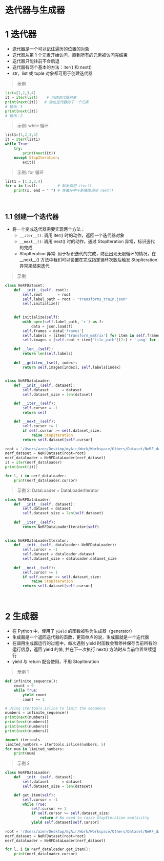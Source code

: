 &emsp;
# 迭代器与生成器

# 1 迭代器

- 迭代器是一个可以记住遍历的位置的对象
- 迭代器从第 1 个元素开始访问，直到所有的元素被访问完结束
- 迭代器只能往前不会后退
- 迭代器有两个基本的方法：iter() 和 next()
- str，list 或 tuple 对象都可用于创建迭代器

>示例
```python
list=[1,2,3,4]
it = iter(list)    # 创建迭代器对象
print(next(it))   # 输出迭代器的下一个元素
# 输出：1
print(next(it))
# 输出：2
```

>示例: while 循环
```python
list1=[1,2,3,4]
it = iter(list1)
while True:
    try:
        print(next(it))
    except StopIteration:
        exit()
```

>示例: for 循环
```python
list1 = [1,2,3,4]
for x in list1:         # 触发调用 iter()
    print(x, end = " ") # 在循环中不断触发调用 next() 
```


&emsp;
## 1.1 创建一个迭代器
- 将一个变成迭代器需要实现两个方法：
    - `__iter__()`: 调用 iter() 时的动作，返回一个迭代器对象
    - `__next__()`: 调用 next() 时的动作，通过 StopIteration 异常，标识迭代的完成
    - StopIteration 异常: 用于标识迭代的完成，防止出现无限循环的情况，在 \_\_next__() 方法中我们可以设置在完成指定循环次数后触发 StopIteration 异常来结束迭代

>示例
```python
class NeRFDataset:
    def __init__(self, root):
        self.root       = root
        self.label_path = root + "transforms_train.json"
        self.initialize()
        
    
    def initialize(self):
        with open(self.label_path, 'r') as f:
            data = json.load(f)
        self.frames = data['frames']
        self.labels = [item['transform_matrix'] for item in self.frames]
        self.images = [self.root + item['file_path'][2:] + '.png' for item in self.frames]
    
    def __len__(self):
        return len(self.labels)
    
    def __getitem__(self, index):
        return self.images[index], self.labels[index]
    
    
class NeRFDataLoader:
    def __init__(self, dataset):
        self.dataset      = dataset
        self.dataset_size = len(dataset)

    def __iter__(self):
        self.cursor = -1
        return self
    
    def __next__(self):
        self.cursor += 1
        if self.cursor >= self.dataset_size:
            raise StopIteration
        return self.dataset[self.cursor]
    
root = '/Users/azen/Desktop/myAir/Work/Workspace/Others/Dataset/NeRF_data/nerf_synthetic/drums/'
nerf_dataset = NeRFDataset(root=root)
nerf_dataloader = NeRFDataLoader(nerf_dataset)
it = iter(nerf_dataloader)
print(next(it))

for l, i in nerf_dataloader:
    print(nerf_dataloader.cursor)
```

>示例 2: DataLoader + DataLoaderIterator
```py
class NeRFDataLoader:
    def __init__(self, dataset):
        self.dataset = dataset
        self.dataset_size = len(self.dataset)
        
    def __iter__(self):
        return NeRFDataLoaderIterator(self)
    
     
class NeRFDataLoaderIterator:
    def __init__(self, dataloader: NeRFDataLoader):
        self.cursor = -1
        self.dataset = dataloader.dataset
        self.dataset_size = dataloader.dataset_size
        
    def __next__(self):
        self.cursor += 1
        if self.cursor >= self.dataset_size:
            raise StopIteration
        return self.dataset[self.cursor]
```

&emsp;
# 2 生成器
- 在 Python 中，使用了 `yield` 的函数被称为生成器（generator）
- 生成器是一个返回迭代器的函数，更简单点的说，生成器就是一个迭代器
- 在调用生成器运行的过程中，每次遇到 yield 时函数会暂停并保存当前所有的运行信息，返回 yield 的值, 并在下一次执行 next() 方法时从当前位置继续运行
- yield 与 return 配合使用，不用 StopIteration

>示例 1
```py
def infinite_sequence():
    count = 0
    while True:
        yield count
        count += 1

# Using itertools.islice to limit the sequence
numbers = infinite_sequence()
print(next(numbers))
print(next(numbers))
print(next(numbers))
print(next(numbers))

import itertools
limited_numbers = itertools.islice(numbers, 5)
for num in limited_numbers:
    print(num)
```

>示例 2
```py
class NeRFDataLoader:
    def __init__(self, dataset):
        self.dataset      = dataset
        self.dataset_size = len(dataset)

    def get_item(self):
        self.cursor = -1
        while True:
            self.cursor += 1
            if self.cursor >= self.dataset_size:
                return # No need to raise StopIteration explicitly
            yield self.dataset[self.cursor]
            
root = '/Users/azen/Desktop/myAir/Work/Workspace/Others/Dataset/NeRF_data/nerf_synthetic/drums/'
nerf_dataset = NeRFDataset(root=root)
nerf_dataloader = NeRFDataLoader(nerf_dataset)

for l, i in nerf_dataloader.get_item():
    print(nerf_dataloader.cursor)
```

